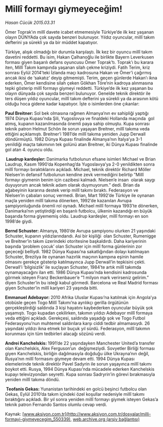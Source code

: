 # Millî formayı giymeyeceğim!

*Hasan Cücük 2015.03.31*

<div class="pNewsDetailMainContent" itemprop="articleBody">
 <p>
  Ömer Toprak’ın millî davete icabet etmemesiyle Türkiye’de ilk kez yaşanan olayın DÜNYAda çok sayıda benzeri bulunuyor. Yıldız oyuncular, millî takım defterini ya sürekli ya da bir müddet kapatıyor.
 </p>
 <p>
  Türkiye, alışık olmadığı bir durumla karşılaştı. İlk kez bir oyuncu millî takım davetini reddetti. Bu isim, Hakan Çalhanoğlu ile birlikte Bayern Leverkusen forması giyen başarılı defans oyuncusu Ömer Toprak’tı. Toprak’ı bu karara iten, Millî Takım kampında yaşanan silah çekme kriziydi. Fatih Terim, kriz sonrası Eylül 2014’teki İzlanda maçı kadrosuna Hakan ve Ömer’i çağırmış ancak ikisi de ‘sakatız’ deyip gitmemişti. Terim, geçen günlerde Hakan’ı ikna ederken, Ömer kendisine silah çeken Gökhan Töre’nin kadroya alınmasına tepki gösterip millî formayı giymeyi reddetti. Türkiye’de ilk kez yaşanan bu olayın dünyada çok sayıda benzeri bulunuyor. Genelde teknik direktör ile ters düşen yıldız oyuncular, millî takım defterini ya sürekli ya da arasının kötü olduğu hoca gidene kadar kapatıyor. İşte o isimlerden öne çıkanlar:
 </p>
 <p>
  <strong>
   Paul Breitner:
  </strong>
  Sol bek olmasına rağmen Almanya’nın ev sahipliği yaptığı 1974 Dünya Kupası’nda Şili, Yugoslovya ve finaldeki Hollanda maçında
  <img alt="" src="http://web.archive.org/web/20150706230526im_/http://medya.aksiyon.com.tr//aksiyon/2015/03/31/566947.jpg "/>
  gol atmış, kupanın kazanılmasında önemli paya sahip olmuştu. Kupa sonrası teknik patron Helmut Schön ile sorun yaşayan Breitner, millî takıma veda ettiğini açıklamıştı. Breitner’i 1981’de millî takıma yeniden Jupp Derwall döndürmüştü. 1982 Dünya Kupası finalinde Almanya’nın İtalya’ya 3-1 yenildiği maçta takımının tek golünü atan Breitner, iki Dünya Kupası finalinde gol atan 4. oyuncu oldu.
 </p>
 <p>
  <strong>
   <img alt="" src="http://web.archive.org/web/20150706230526im_/http://medya.aksiyon.com.tr//aksiyon/2015/03/31/566948.jpg "/>
   Laudrup kardeşler:
  </strong>
  Danimarka futbolunun efsane isimleri Michael ve Brian Laudrup, Kasım 1990’da Kopenhag’da Yugoslavya’ya 2-0 yenildikten sonra millî formayı bıraktıklarını açıkladı. Michael, teknik direktör Richard Möller Nielsen’in defansif futbolunun kendine zevk vermediğini belirtip ”Millî formayı giymenin benim için cazibesi kalmadı. Nielsen’e insan  olarak saygı duyuyorum ancak teknik adam olarak duymuyorum.” dedi. Brian da ağabeyinin kararına destek verip millî takımı bıraktı. Federasyon ve Nielsen’in çabaları sonuç vermedi. Brian, Mart 1992’de Türkiye ile oynanan maçla yeniden millî takıma dönerken, 1992’de kazanılan Avrupa şampiyonluğunda önemli rol oynadı. Michael millî formaya 1993’te dönerken, Danimarka’nın yetiştirdiği en başarılı futbolcu, ülkenin kazandığı en büyük başarıda forma giyememiş oldu. Laudrup kardeşler, millî formayı en son 1998’de giydi.
 </p>
 <p>
  <strong>
   Bernd Schuster:
  </strong>
  Almanya, 1980’de Avrupa şampiyonu olurken 21 yaşındaki Schuster, kupanın yıldızlarındandı. Asi bir kişiliği
  <img alt="" src="http://web.archive.org/web/20150706230526im_/http://medya.aksiyon.com.tr//aksiyon/2015/03/31/566949.jpg "/>
  olan Schuster, Rumenigge ve Breitner’in takım üzerindeki otoritesine başkaldırdı. Daha kariyerinin başında ‘problem çocuk’ olan Schuster için millî forma günlerinin zor geçeceği belliydi. 1982 Dünya Kupası’na sakatlığından dolayı katılmayan Schuster, Brezilya ile oynanan hazırlık maçının kampına eşinin hamile olmasını gerekçe gösterip katılmayınca Jupp Derwall’in tepkisini çekti. Derwall’i ‘bilgisizlik’ ile suçlayan Schuster, 1984’te artık millî takımda oynamayacağını ilan etti. 1986 Dünya Kupası’nda kendisini kadrosunda görmek isteyen Franz Beckenbauer’e ”1 milyon mark verirseniz gelirim.” diyen Schuster’in bu isteği kabul görmedi. Barcelona ve Real Madrid forması giyen Schuster’in millî kariyeri 23 yaşında bitti.
 </p>
 <p>
  <strong>
   Emmanuel Adebayor:
  </strong>
  2010 Afrika Uluslar Kupası’na katılmak için Angola’ya otobüsle geçen Togo Millî Takımı’na ayrılıkçı gerilla örgütünün
  <img alt="" src="http://web.archive.org/web/20150706230526im_/http://medya.aksiyon.com.tr//aksiyon/2015/03/31/566950.jpg "/>
  gerçekleştirdiği saldırıda 3 kişi hayatını kaybederken oyuncular büyük şok yaşamıştı. Togo kupadan çekilirken, takımın yıldızı Adebayor millî formaya veda ettiğini açıkladı. Gerekçesi, saldırıda yaşadığı şok ve Togo Futbol Federasyonu’nun muhtemel saldırılara karşı ciddi tedbir almamasıydı. 26 yaşındaki yıldızı ikna etmek bir buçuk yıl sürdü. Federasyon, millî takımın korunması için tüm tedbirleri alacağı sözünü verdi.
 </p>
 <p>
  <strong>
   Andrei Kanchelskis:
  </strong>
  1991’de 22 yaşındayken Manchester United’a transfer olan Kanchelskis, Alex Ferguson’un
  <img alt="" src="http://web.archive.org/web/20150706230526im_/http://medya.aksiyon.com.tr//aksiyon/2015/03/31/566951.jpg "/>
  değişmeziydi. Sovyetler Birliği forması giyen Kanchelskis, birliğin dağılmasıyla doğduğu ülke Ukrayna’nın değil, Rusya’nın millî formasını giymeye devam etti. 1994 Dünya Kupası elemelerinde teknik direktör Pavel Sadyrin ile sorun yaşayınca millî takımı boykot etti. Rusya, 1994 Dünya Kupası’nda mücadele ederken Kanchelskis kupayı televizyondan seyretti. Kupa sonrası Sadryrin’in görevi bırakmasıyla yeniden millî takıma döndü.
 </p>
 <p>
  <strong>
   <img alt="" src="http://web.archive.org/web/20150706230526im_/http://medya.aksiyon.com.tr//aksiyon/2015/03/31/566952.jpg "/>
   Teofanis Gekas:
  </strong>
  Yunanistan tarihindeki en golcü beşinci futbolcu olan Gekas, Eylül 2010’da takım içindeki özel koşullar nedeniyle millî takımı bıraktığını açıkladı. Bir yıl sonra yeniden millî formayı giymek isteyen Gekas’a teknik patron Fernando Santos olumlu cevap verdi.
 </p>
</div>


Kaynak: [www.aksiyon.com.tr](http://www.aksiyon.com.tr/dosyalar/milli-formayi-giymeyecegim_550339), [web.archive.org (arşiv bağlantısı)](http://web.archive.org/web/20150706230526/http://www.aksiyon.com.tr/dosyalar/milli-formayi-giymeyecegim_550339)
